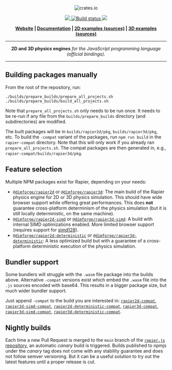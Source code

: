<p align="center">
  <img src="https://www.rapier.rs/img/rapier_logo_color_textpath_dark.svg" alt="crates.io">
</p>
<p align="center">
    <a href="https://discord.gg/vt9DJSW">
        <img src="https://img.shields.io/discord/507548572338880513.svg?logo=discord&colorB=7289DA">
    </a>
    <a href="https://github.com/dimforge/rapier.js/actions">
        <img src="https://github.com/dimforge/rapier.js/workflows/main/badge.svg" alt="Build status">
    </a>
    <a href="https://opensource.org/licenses/Apache-2.0">
        <img src="https://img.shields.io/badge/License-Apache%202.0-blue.svg">
    </a>
</p>
<p align = "center">
    <strong>
        <a href="https://rapier.rs">Website</a> | <a href="https://rapier.rs/docs/">Documentation</a> |
        <a href="https://github.com/dimforge/rapier.js/tree/master/testbed2d/src/demos">2D examples (sources)</a> | 
        <a href="https://github.com/dimforge/rapier.js/tree/master/testbed3d/src/demos">3D examples (sources)</a>
    </strong>
</p>

---

<p align = "center">
<b>2D and 3D physics engines</b>
<i>for the JavaScript programming language (official bindings).</i>
</p>

---

## Building packages manually

From the root of the repository, run:

```shell
./builds/prepare_builds/prepare_all_projects.sh
./builds/prepare_builds/build_all_projects.sh
```

Note that `prepare_all_projects.sh` only needs to be run once. It needs to be re-run if any file from the
`builds/prepare_builds` directory (and subdirectories) are modified.

The built packages will be in `builds/rapier2d/pkg`, `builds/rapier3d/pkg`, etc. To build the `-compat` variant of the
packages, run `npm run build` in the `rapier-compat` directory. Note that this will only work if you already ran
`prepare_all_projects.sh`. The compat packages are then generated in, e.g., `rapier-compat/builds/rapier3d/pkg`.

## Feature selection

Multiple NPM packages exist for Rapier, depending on your needs:
- [`@dimforge/rapier2d`](https://www.npmjs.com/package/@dimforge/rapier2d) or
  [`@dimforge/rapier3d`](https://www.npmjs.com/package/@dimforge/rapier3d):
  The main build of the Rapier physics engine for 2D or 3D physics simulation. This should have wide browser
  support while offering great performances. This does **not** guarantee cross-platform determinism of the physics
  simulation (but it is still locally deterministic, on the same machine).
- [`@dimforge/rapier2d-simd`](https://www.npmjs.com/package/@dimforge/rapier2d-simd) or
  [`@dimforge/rapier3d-simd`](https://www.npmjs.com/package/@dimforge/rapier3d-simd):
  A build with internal SIMD optimizations enabled. More limited browser support (requires support for [simd128](https://caniuse.com/?search=simd)).
- [`@dimforge/rapier2d-deterministic`](https://www.npmjs.com/package/@dimforge/rapier2d-deterministic) or
  [`@dimforge/rapier3d-deterministic`](https://www.npmjs.com/package/@dimforge/rapier3d-deterministic):
  A less optimized build but with a guarantee of a cross-platform deterministic execution of the physics simulation.

## Bundler support

Some bundlers will struggle with the `.wasm` file package into the builds above. Alternative `-compat` versions exist
which embed the `.wasm` file into the `.js` sources encoded with base64. This results in a bigger package size, but
much wider bundler support.

Just append `-compat` to the build you are interested in:
[`rapier2d-compat`](https://www.npmjs.com/package/@dimforge/rapier2d-compat),
[`rapier2d-simd-compat`](https://www.npmjs.com/package/@dimforge/rapier2d-simd-compat),
[`rapier2d-deterministic-compat`](https://www.npmjs.com/package/@dimforge/rapier2d-deterministic-compat),
[`rapier3d-compat`](https://www.npmjs.com/package/@dimforge/rapier3d-compat),
[`rapier3d-simd-compat`](https://www.npmjs.com/package/@dimforge/rapier3d-simd-compat),
[`rapier3d-deterministic-compat`](https://www.npmjs.com/package/@dimforge/rapier3d-deterministic-compat).

## Nightly builds

Each time a new Pull Request is merged to the `main` branch of the [`rapier.js` repository](https://github.com/dimforge/rapier.js),
an automatic _canary_ build is triggered. Builds published to npmjs under the _canary_ tag does not come with any
stability guarantee and does not follow semver versioning. But it can be a useful solution to try out the latest
features until a proper release is cut.
